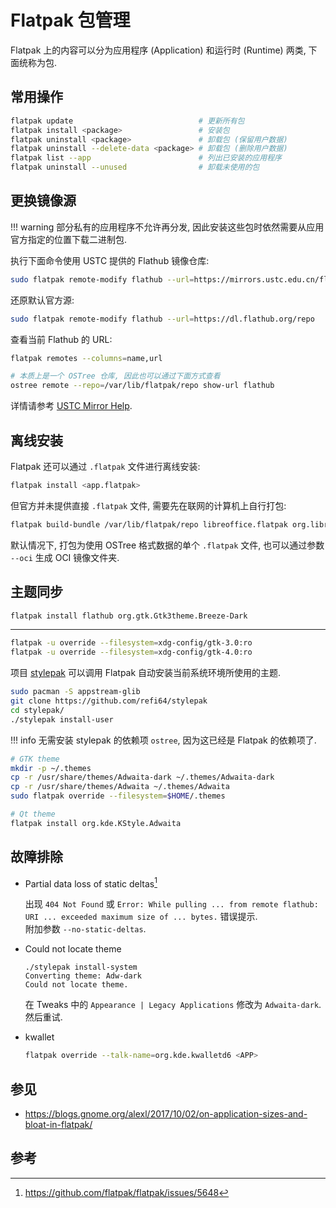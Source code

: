 # Flatpak 包管理

Flatpak 上的内容可以分为应用程序 (Application) 和运行时 (Runtime) 两类, 下面统称为包.

## 常用操作

```sh
flatpak update                            # 更新所有包
flatpak install <package>                 # 安装包
flatpak uninstall <package>               # 卸载包 (保留用户数据)
flatpak uninstall --delete-data <package> # 卸载包 (删除用户数据)
flatpak list --app                        # 列出已安装的应用程序
flatpak uninstall --unused                # 卸载未使用的包
```

## 更换镜像源

!!! warning
    部分私有的应用程序不允许再分发, 因此安装这些包时依然需要从应用官方指定的位置下载二进制包.

执行下面命令使用 USTC 提供的 Flathub 镜像仓库:

```sh
sudo flatpak remote-modify flathub --url=https://mirrors.ustc.edu.cn/flathub
```

还原默认官方源:

```sh
sudo flatpak remote-modify flathub --url=https://dl.flathub.org/repo
```

查看当前 Flathub 的 URL:

```sh
flatpak remotes --columns=name,url

# 本质上是一个 OSTree 仓库, 因此也可以通过下面方式查看
ostree remote --repo=/var/lib/flatpak/repo show-url flathub
```

详情请参考 [USTC Mirror Help](https://mirrors.ustc.edu.cn/help/flathub.html).

## 离线安装

Flatpak 还可以通过 `.flatpak` 文件进行离线安装:

```sh
flatpak install <app.flatpak>
```

但官方并未提供直接 `.flatpak` 文件, 需要先在联网的计算机上自行打包:

```sh
flatpak build-bundle /var/lib/flatpak/repo libreoffice.flatpak org.libreoffice.LibreOffice stable
```

默认情况下, 打包为使用 OSTree 格式数据的单个 `.flatpak` 文件, 也可以通过参数 `--oci` 生成 OCI 镜像文件夹.

## 主题同步

```sh
flatpak install flathub org.gtk.Gtk3theme.Breeze-Dark
```

---

```sh
flatpak -u override --filesystem=xdg-config/gtk-3.0:ro
flatpak -u override --filesystem=xdg-config/gtk-4.0:ro
```

项目 [stylepak](https://github.com/refi64/stylepak) 可以调用 Flatpak 自动安装当前系统环境所使用的主题.

```sh
sudo pacman -S appstream-glib
git clone https://github.com/refi64/stylepak
cd stylepak/
./stylepak install-user
```

!!! info
    无需安装 stylepak 的依赖项 `ostree`, 因为这已经是 Flatpak 的依赖项了.

```sh
# GTK theme
mkdir -p ~/.themes
cp -r /usr/share/themes/Adwaita-dark ~/.themes/Adwaita-dark
cp -r /usr/share/themes/Adwaita ~/.themes/Adwaita
sudo flatpak override --filesystem=$HOME/.themes

# Qt theme
flatpak install org.kde.KStyle.Adwaita
```

## 故障排除

- Partial data loss of static deltas[^1]

    出现 `404 Not Found` 或 `Error: While pulling ... from remote flathub: URI ... exceeded maximum size of ... bytes.` 错误提示.  
     附加参数 `--no-static-deltas`.

- Could not locate theme

    ```
    ./stylepak install-system
    Converting theme: Adw-dark
    Could not locate theme.
    ```

    在 Tweaks 中的 `Appearance | Legacy Applications` 修改为 `Adwaita-dark`. 然后重试.

- kwallet

    ```sh
    flatpak override --talk-name=org.kde.kwalletd6 <APP>
    ```

## 参见

- <https://blogs.gnome.org/alexl/2017/10/02/on-application-sizes-and-bloat-in-flatpak/>

## 参考

[^1]: <https://github.com/flatpak/flatpak/issues/5648>
